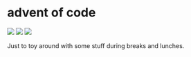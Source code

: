 # advent of code

![](https://img.shields.io/badge/day%20📅-8-blue)
![](https://img.shields.io/badge/days%20completed-7-red)
![](https://img.shields.io/badge/stars%20⭐-14-yellow)

Just to toy around with some stuff during breaks and lunches.